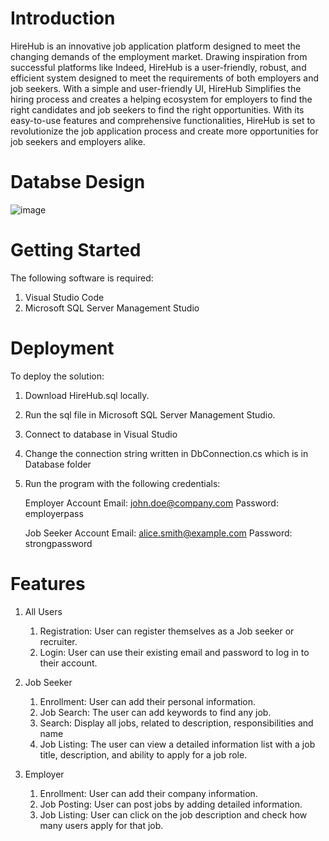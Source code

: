 # Introduction 
HireHub is an innovative job application platform designed to meet the changing demands of the employment
market. Drawing inspiration from successful platforms like Indeed, HireHub is a user-friendly, robust, and
efficient system designed to meet the requirements of both employers and job seekers. With a simple and
user-friendly UI, HireHub Simplifies the hiring process and creates a helping ecosystem for employers to find
the right candidates and job seekers to find the right opportunities. With its easy-to-use features and
comprehensive functionalities, HireHub is set to revolutionize the job application process and create more
opportunities for job seekers and employers alike.

# Databse Design
![image](https://github.com/jadanez/HireHub/assets/122333839/b74a4de3-8820-485f-b7a6-3b647ccd28d5)

# Getting Started
The following software is required:
1. Visual Studio Code
2. Microsoft SQL Server Management Studio

# Deployment
To deploy the solution:
1. Download HireHub.sql locally.
2. Run the sql file in Microsoft SQL Server Management Studio.
3. Connect to database in Visual Studio
4. Change the connection string written in DbConnection.cs which is in Database folder
5. Run the program with the following credentials:

      Employer Account
      Email: john.doe@company.com
      Password: employerpass

      Job Seeker Account
      Email: alice.smith@example.com
      Password: strongpassword
  
# Features  

1. All Users
   1. Registration: User can register themselves as a Job seeker or recruiter.
   2. Login: User can use their existing email and password to log in to their account.
  
3. Job Seeker
   1. Enrollment: User can add their personal information.
   2. Job Search: The user can add keywords to find any job.
   3. Search: Display all jobs, related to description, responsibilities and name
   4. Job Listing: The user can view a detailed information list with a job title, description, and ability to apply for a job role.
4. Employer
   1. Enrollment: User can add their company information.
   2. Job Posting: User can post jobs by adding detailed information.
   3. Job Listing: User can click on the job description and check how many users apply for that job.
